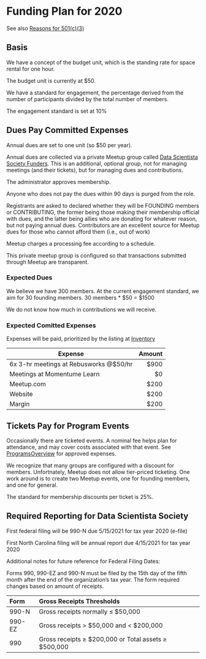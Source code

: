 # Funding Plan for 2020

See also [Reasons for 501(c)(3)](../Policies/501c3.md)

## Basis
We have a concept of the budget unit, which is the standing rate for space rental for one hour. 

The budget unit is currently at $50.

We have a standard for engagement, the percentage derived from the number of participants divided by the total number of members.

The engagement standard is set at 10%

## Dues Pay Committed Expenses
Annual dues are set to one unit (so $50 per year).

Annual dues are collected via a private Meetup group called [Data Scientista Society Funders](https://www.meetup.com/DataScientistaSocietyFunders/). This is an additional, optional group, not for managing meetings (and their tickets), but for managing dues and contributions.

The administrator approves membership.

Anyone who does not pay the dues within 90 days is purged from the role.

Registrants are asked to declared whether they will be FOUNDING members or CONTRIBUTING, the former being those making their membership official with dues, and the latter being allies who are donating for whatever reason, but not paying annual dues. Contributors are an excellent source for Meetup dues for those who cannot afford them (i.e., out of work)

Meetup charges a processing fee according to a schedule. 

This private meetup group is configured so that transactions submitted through Meetup are transparent.

### Expected Dues
We believe we have 300 members. At the current engagement standard, we aim for 30 founding members.
30 members * $50 = $1500 

We do not know how much in contributions we will receive.

### Expected Comitted Expenses
Expenses will be paid, prioritized by the listing at [Inventory](Inventory.md)

| Expense | Amount |
|----------------------------------------|----:|
| 6x 3-hr meetings at Rebusworks @$50/hr | $900 |
| Meetings at Momentume Learn | $0 |
| Meetup.com | $200 |
| Website | $200 |
| Margin | $200 |

## Tickets Pay for Program Events
Occasionally there are ticketed events. A nominal fee helps plan for attendance, and may cover costs associated with that event. See [ProgramsOverview](../ProgramsHandbook/ProgramsOverview.md) for approved expenses. 

We recognize that many groups are configured with a discount for members. Unfortnately, Meetup does not allow tier-priced ticketing. One work around is to create two Meetup events, one for founding members, and one for general. 

The standard for membership discounts per ticket is 25%. 

## Required Reporting for Data Scientista Society

First federal filing will be 990-N due 5/15/2021 for tax year 2020 (e-file)

First North Carolina filing will be annual report due 4/15/2021 for tax year 2020

Additional notes for future reference for Federal Filing Dates:

Forms 990, 990-EZ and 990-N must be filed by the 15th day of the fifth month after the end of the organization’s tax year.  The form required changes based on amount of receipts.

| Form | Gross Receipts Thresholds |
|:-------|:--------------------------------------------------|
| 990-N	| Gross receipts normally ≤ $50,000
| 990-EZ | Gross receipts > $50,000 and < $200,000 
|990 | Gross receipts ≥ $200,000 or Total assets ≥ $500,000 

